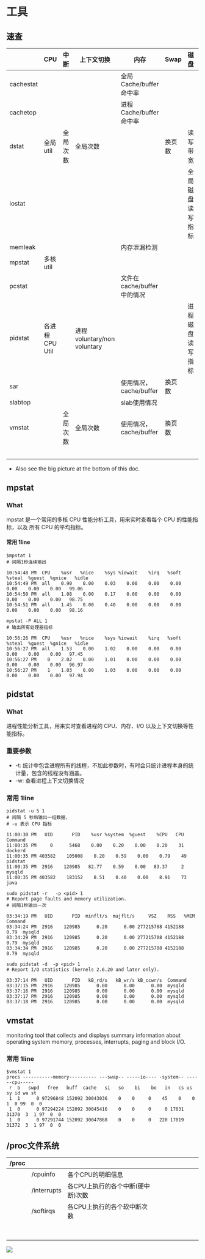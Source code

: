 # 工具

## 速查

|           | CPU            | 中断     | 上下文切换                  | 内存                       | Swap   | 磁盘             | 网络     |      |      |
| --------- | -------------- | -------- | --------------------------- | -------------------------- | ------ | ---------------- | -------- | ---- | ---- |
| cachestat |                |          |                             | 全局Cache/buffer命中率     |        |                  |          |      |      |
| cachetop  |                |          |                             | 进程Cache/buffer命中率     |        |                  |          |      |      |
| dstat     | 全局util       | 全局次数 | 全局次数                    |                            | 换页数 | 读写带宽         | 读写带宽 |      |      |
| iostat    |                |          |                             |                            |        | 全局磁盘读写指标 |          |      |      |
| memleak   |                |          |                             | 内存泄漏检测               |        |                  |          |      |      |
| mpstat    | 多核util       |          |                             |                            |        |                  |          |      |      |
| pcstat    |                |          |                             | 文件在cache/buffer中的情况 |        |                  |          |      |      |
| pidstat   | 各进程CPU Util |          | 进程voluntary/non voluntary |                            |        | 进程磁盘读写指标 |          |      |      |
| sar       |                |          |                             | 使用情况，cache/buffer     | 换页数 |                  |          |      |      |
| slabtop   |                |          |                             | slab使用情况               |        |                  |          |      |      |
| vmstat    |                | 全局次数 | 全局次数                    | 使用情况，cache/buffer     | 换页数 |                  |          |      |      |
|           |                |          |                             |                            |        |                  |          |      |      |
|           |                |          |                             |                            |        |                  |          |      |      |
|           |                |          |                             |                            |        |                  |          |      |      |
|           |                |          |                             |                            |        |                  |          |      |      |
|           |                |          |                             |                            |        |                  |          |      |      |

- Also see the big picture at the bottom of this doc.



## mpstat

### What
mpstat 是一个常用的多核 CPU 性能分析工具，用来实时查看每个 CPU 的性能指标，以及
所有 CPU 的平均指标。

#### 常用 1line
```
$mpstat 1
# 间隔1秒连续输出

10:54:48 PM  CPU    %usr   %nice    %sys %iowait    %irq   %soft  %steal  %guest  %gnice   %idle
10:54:49 PM  all    0.90    0.00    0.03    0.00    0.00    0.00    0.00    0.00    0.00   99.06
10:54:50 PM  all    1.08    0.00    0.17    0.00    0.00    0.00    0.00    0.00    0.00   98.75
10:54:51 PM  all    1.45    0.00    0.40    0.00    0.00    0.00    0.00    0.00    0.00   98.16
```

```
mpstat -P ALL 1
# 输出所有处理器指标

10:56:26 PM  CPU    %usr   %nice    %sys %iowait    %irq   %soft  %steal  %guest  %gnice   %idle
10:56:27 PM  all    1.53    0.00    1.02    0.00    0.00    0.00    0.00    0.00    0.00   97.45
10:56:27 PM    0    2.02    0.00    1.01    0.00    0.00    0.00    0.00    0.00    0.00   96.97
10:56:27 PM    1    1.03    0.00    1.03    0.00    0.00    0.00    0.00    0.00    0.00   97.94
```



## pidstat
### What
进程性能分析工具，用来实时查看进程的 CPU、内存、I/O 以及上下文切换等性能指标。

### 重要参数
* -t: 统计中包含进程所有的线程，不加此参数时，有时会只统计进程本身的统计量，包含的线程没有涵盖。
* -w: 查看进程上下文切换情况

### 常用 1line

```
pidstat -u 5 1  
# 间隔 5 秒后输出一组数据，
# -u 表示 CPU 指标

11:00:30 PM   UID       PID    %usr %system  %guest    %CPU   CPU  Command
11:00:35 PM     0      5468    0.00    0.20    0.00    0.20    31  dockerd
11:00:35 PM 403582    105008    0.20    0.59    0.00    0.79    49  pidstat
11:00:35 PM  2916    120985   82.77    0.59    0.00   83.37     2  mysqld
11:00:35 PM 403582    183152    8.51    0.40    0.00    8.91    73  java
```

```
sudo pidstat -r   -p <pid> 1
# Report page faults and memory utilization.
# 间隔1秒输出一次

03:34:19 PM   UID       PID  minflt/s  majflt/s     VSZ    RSS   %MEM  Command
03:34:24 PM  2916    120985      0.20      0.00 277215708 4152188   0.79  mysqld
03:34:29 PM  2916    120985      0.20      0.00 277215708 4152188   0.79  mysqld
03:34:34 PM  2916    120985      0.20      0.00 277215708 4152188   0.79  mysqld
```

```
sudo pidstat -d  -p <pid> 1
# Report I/O statistics (kernels 2.6.20 and later only).

03:37:14 PM   UID       PID   kB_rd/s   kB_wr/s kB_ccwr/s  Command
03:37:15 PM  2916    120985      0.00      0.00      0.00  mysqld
03:37:16 PM  2916    120985      0.00      0.00      0.00  mysqld
03:37:17 PM  2916    120985      0.00      0.00      0.00  mysqld
03:37:18 PM  2916    120985      0.00      0.00      0.00  mysqld
```



## vmstat

monitoring tool that collects and displays summary information about operating system memory, processes, interrupts, paging and block I/O. 

### 常用 1line

```
$vmstat 1
procs -----------memory---------- ---swap-- -----io---- -system-- ------cpu-----
 r  b   swpd   free   buff  cache   si   so    bi    bo   in   cs us sy id wa st
 1  1      0 97296848 152092 30043036    0    0     0    45    0    0  1  0 99  0  0
 1  0      0 97294224 152092 30045416    0    0     0     0 17031 31370  3  1 97  0  0
 1  0      0 97291744 152092 30047868    0    0     0   220 17019 31372  3  1 97  0  0
```





## /proc文件系统



| /proc |             |                                   |      |      |      |      |      |      |      |
| ----- | ----------- | --------------------------------- | ---- | ---- | ---- | ---- | ---- | ---- | ---- |
|       | /cpuinfo    | 各个CPU的明细信息                 |      |      |      |      |      |      |      |
|       | /interrupts | 各CPU上执行的各个中断(硬中断)次数 |      |      |      |      |      |      |      |
|       | /softirqs   | 各CPU上执行的各个软中断次数       |      |      |      |      |      |      |      |
|       |             |                                   |      |      |      |      |      |      |      |
|       |             |                                   |      |      |      |      |      |      |      |
|       |             |                                   |      |      |      |      |      |      |      |
|       |             |                                   |      |      |      |      |      |      |      |
|       |             |                                   |      |      |      |      |      |      |      |
|       |             |                                   |      |      |      |      |      |      |      |
|       |             |                                   |      |      |      |      |      |      |      |
|       |             |                                   |      |      |      |      |      |      |      |





![](https://user-images.githubusercontent.com/1244560/50539394-9e598400-0bba-11e9-90e9-d866fb7c3c7b.png)